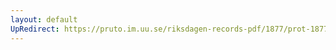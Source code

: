 ```yaml
---
layout: default
UpRedirect: https://pruto.im.uu.se/riksdagen-records-pdf/1877/prot-1877--ak--034/prot-1877--ak--034_029.pdf
---
```

